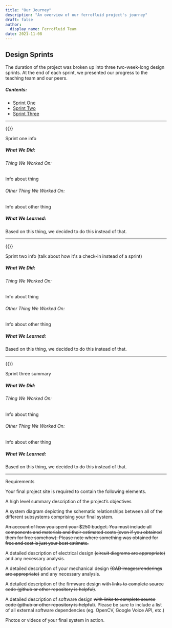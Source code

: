 ```yaml
---
title: "Our Journey"
description: "An overview of our ferrofluid project's journey"
draft: false
author:
  display_name: Ferrofluid Team
date: 2021-11-08
---
```


## Design Sprints

The duration of the project was broken up into three two-week-long design sprints. At the end of each sprint, we presented our progress to the teaching team and our peers.

##### Contents: <a id="Navigation"></a>
- [Sprint One](#SprintOne)
- [Sprint Two](#SprintTwo)
- [Sprint Three](#SprintThree)

---

{{<sprintsection One>}}

Sprint one info

##### What We Did:
###### Thing We Worked On:
Info about thing

###### Other Thing We Worked On:
Info about other thing
##### What We Learned:
Based on this thing, we decided to do this instead of that.

---

{{<sprintsection Two>}}

Sprint two info (talk about how it's a check-in instead of a sprint)

##### What We Did:
###### Thing We Worked On:
Info about thing

###### Other Thing We Worked On:
Info about other thing
##### What We Learned:
Based on this thing, we decided to do this instead of that.

----

{{<sprintsection Three>}}

Sprint three summary

##### What We Did:
###### Thing We Worked On:
Info about thing

###### Other Thing We Worked On:
Info about other thing
##### What We Learned:
Based on this thing, we decided to do this instead of that.

----

Requirements

Your final project site is required to contain the following elements.

A high level summary description of the project’s objectives

A system diagram depicting the schematic relationships between all of the different subsystems comprising your final system.

~~An account of how you spent your $250 budget. You must include all components and materials and their estimated costs (even if you obtained them for free somehow). Please note where something was obtained for free and cost is just your best estimate.~~

A detailed description of electrical design ~~(circuit diagrams are appropriate)~~ and any necessary analysis.

A detailed description of your mechanical design ~~(CAD images/renderings are appropriate)~~ and any necessary analysis.

A detailed description of the firmware design ~~with links to complete source code (github or other repository is helpful)~~.

A detailed description of software design ~~with links to complete source code (github or other repository is helpful)~~. Please be sure to include a list of all external software dependencies (eg. OpenCV, Google Voice API, etc.)

Photos or videos of your final system in action.
